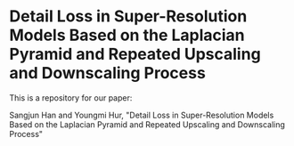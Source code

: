 # Detail Loss in Super-Resolution Models Based on the Laplacian Pyramid and Repeated Upscaling and Downscaling Process

This is a repository for our paper: 

Sangjun Han and Youngmi Hur, "Detail Loss in Super-Resolution Models Based on the Laplacian Pyramid and Repeated Upscaling and Downscaling Process"